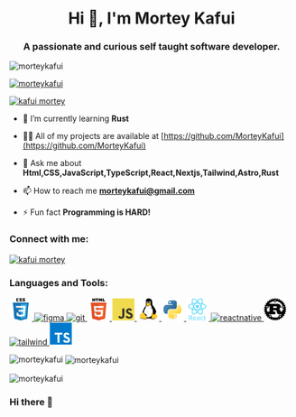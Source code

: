 <h1 align="center">Hi 👋, I'm Mortey Kafui</h1>
<h3 align="center">A passionate and curious self taught software developer.</h3>

<p align="left"> <img src="https://komarev.com/ghpvc/?username=morteykafui&label=Profile%20views&color=0e75b6&style=flat" alt="morteykafui" /> </p>

<p align="left"> <a href="https://github.com/ryo-ma/github-profile-trophy"><img src="https://github-profile-trophy.vercel.app/?username=morteykafui" alt="morteykafui" /></a> </p>

<p align="left"> <a href="https://twitter.com/kafui mortey" target="blank"><img src="https://img.shields.io/twitter/follow/kafui mortey?logo=twitter&style=for-the-badge" alt="kafui mortey" /></a> </p>

- 🌱 I’m currently learning **Rust**

- 👨‍💻 All of my projects are available at [https://github.com/MorteyKafui](https://github.com/MorteyKafui)

- 💬 Ask me about **Html,CSS,JavaScript,TypeScript,React,Nextjs,Tailwind,Astro,Rust**

- 📫 How to reach me **morteykafui@gmail.com**

- ⚡ Fun fact **Programming is HARD!**

<h3 align="left">Connect with me:</h3>
<p align="left">
<a href="https://twitter.com/kafui mortey" target="blank"><img align="center" src="https://raw.githubusercontent.com/rahuldkjain/github-profile-readme-generator/master/src/images/icons/Social/twitter.svg" alt="kafui mortey" height="30" width="40" /></a>
</p>

<h3 align="left">Languages and Tools:</h3>
<p align="left"> <a href="https://www.w3schools.com/css/" target="_blank" rel="noreferrer"> <img src="https://raw.githubusercontent.com/devicons/devicon/master/icons/css3/css3-original-wordmark.svg" alt="css3" width="40" height="40"/> </a> <a href="https://www.figma.com/" target="_blank" rel="noreferrer"> <img src="https://www.vectorlogo.zone/logos/figma/figma-icon.svg" alt="figma" width="40" height="40"/> </a> <a href="https://git-scm.com/" target="_blank" rel="noreferrer"> <img src="https://www.vectorlogo.zone/logos/git-scm/git-scm-icon.svg" alt="git" width="40" height="40"/> </a> <a href="https://www.w3.org/html/" target="_blank" rel="noreferrer"> <img src="https://raw.githubusercontent.com/devicons/devicon/master/icons/html5/html5-original-wordmark.svg" alt="html5" width="40" height="40"/> </a> <a href="https://developer.mozilla.org/en-US/docs/Web/JavaScript" target="_blank" rel="noreferrer"> <img src="https://raw.githubusercontent.com/devicons/devicon/master/icons/javascript/javascript-original.svg" alt="javascript" width="40" height="40"/> </a> <a href="https://www.linux.org/" target="_blank" rel="noreferrer"> <img src="https://raw.githubusercontent.com/devicons/devicon/master/icons/linux/linux-original.svg" alt="linux" width="40" height="40"/> </a> <a href="https://www.python.org" target="_blank" rel="noreferrer"> <img src="https://raw.githubusercontent.com/devicons/devicon/master/icons/python/python-original.svg" alt="python" width="40" height="40"/> </a> <a href="https://reactjs.org/" target="_blank" rel="noreferrer"> <img src="https://raw.githubusercontent.com/devicons/devicon/master/icons/react/react-original-wordmark.svg" alt="react" width="40" height="40"/> </a> <a href="https://reactnative.dev/" target="_blank" rel="noreferrer"> <img src="https://reactnative.dev/img/header_logo.svg" alt="reactnative" width="40" height="40"/> </a> <a href="https://www.rust-lang.org" target="_blank" rel="noreferrer"> <img src="https://raw.githubusercontent.com/devicons/devicon/master/icons/rust/rust-plain.svg" alt="rust" width="40" height="40"/> </a> <a href="https://tailwindcss.com/" target="_blank" rel="noreferrer"> <img src="https://www.vectorlogo.zone/logos/tailwindcss/tailwindcss-icon.svg" alt="tailwind" width="40" height="40"/> </a> <a href="https://www.typescriptlang.org/" target="_blank" rel="noreferrer"> <img src="https://raw.githubusercontent.com/devicons/devicon/master/icons/typescript/typescript-original.svg" alt="typescript" width="40" height="40"/> </a> </p>

<p><img align="left" src="https://github-readme-stats.vercel.app/api/top-langs?username=morteykafui&show_icons=true&locale=en&layout=compact" alt="morteykafui" /></p>

<p>&nbsp;<img align="center" src="https://github-readme-stats.vercel.app/api?username=morteykafui&show_icons=true&locale=en" alt="morteykafui" /></p>

<p><img align="center" src="https://github-readme-streak-stats.herokuapp.com/?user=morteykafui&" alt="morteykafui" /></p>

### Hi there 👋

<!--
**MorteyKafui/MorteyKafui** is a ✨ _special_ ✨ repository because its `README.md` (this file) appears on your GitHub profile.

Here are some ideas to get you started:

- 🔭 I’m currently working on ...
- 🌱 I’m currently learning ...
- 👯 I’m looking to collaborate on ...
- 🤔 I’m looking for help with ...
- 💬 Ask me about ...
- 📫 How to reach me: ...
- 😄 Pronouns: ...
- ⚡ Fun fact: ...
-->
